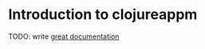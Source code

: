 # Introduction to clojureappm

TODO: write [great documentation](http://jacobian.org/writing/what-to-write/)
